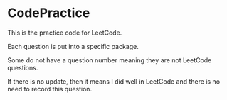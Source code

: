 # CodePractice

This is the practice code for LeetCode.

Each question is put into a specific package.

Some do not have a question number meaning they are not LeetCode questions.

If there is no update, then it means I did well in LeetCode and there is no need to record this question.
